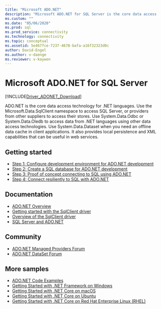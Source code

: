 ```yaml
---
title: "Microsoft ADO.NET"
description: "Microsoft ADO.NET for SQL Server is the core data access technology for .NET languages. Use the Microsoft.Data.SqlClient namespace to access SQL Server."
ms.custom: ""
ms.date: "05/06/2020"
ms.prod: sql
ms.prod_service: connectivity
ms.technology: connectivity
ms.topic: conceptual
ms.assetid: 5e467fce-7237-4678-bafa-a16f32323d0c
author: David-Engel
ms.author: v-daenge
ms.reviewer: v-kaywon
---
```

# Microsoft ADO.NET for SQL Server

[!INCLUDE[Driver_ADONET_Download](../../includes/driver_adonet_download.md)]

ADO.NET is the core data access technology for .NET languages. Use the Microsoft.Data.SqlClient namespace to access SQL Server, or providers from other suppliers to access their stores. Use System.Data.Odbc or System.Data.Oledb to access data from .NET languages using other data access technologies. Use System.Data.Dataset when you need an offline data cache in client applications. It also provides local persistence and XML capabilities that can be useful in web services.  
  
## Getting started  
* [Step 1: Configure development environment for ADO.NET development](step-1-configure-development-environment-ado-net-development.md)  
* [Step 2: Create a SQL database for ADO.NET development](step-2-create-sql-database-ado-net-development.md)  
* [Step 3: Proof of concept connecting to SQL using ADO.NET](step-3-connect-sql-ado-net.md)  
* [Step 4: Connect resiliently to SQL with ADO.NET](step-4-connect-resiliently-sql-ado-net.md)  
  
## Documentation  
* [ADO.NET Overview](/dotnet/framework/data/adonet/)
* [Getting started with the SqlClient driver](get-started-sqlclient-driver.md)  
* [Overview of the SqlClient driver](overview-sqlclient-driver.md)  
* [SQL Server and ADO.NET](./sql/index.md)
  
## Community  
* [ADO.NET Managed Providers Forum](https://social.msdn.microsoft.com/Forums/en-US/home?forum=adodotnetdataproviders)  
* [ADO.NET DataSet Forum](https://social.msdn.microsoft.com/Forums/en-US/home?forum=adodotnetdataset)  
  
## More samples  
* [ADO.NET Code Examples](/dotnet/framework/data/adonet/ado-net-code-examples)  
* [Getting Started with .NET Framework on Windows](https://www.microsoft.com/sql-server/developer-get-started/csharp/win/)
* [Getting Started with .NET Core on macOS](https://www.microsoft.com/sql-server/developer-get-started/csharp/macos/)
* [Getting Started with .NET Core on Ubuntu](https://www.microsoft.com/sql-server/developer-get-started/csharp/ubuntu/)
* [Getting Started with .NET Core on Red Hat Enterprise Linux (RHEL)](https://www.microsoft.com/sql-server/developer-get-started/csharp/rhel/)
  

